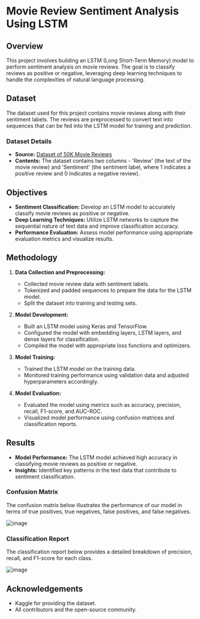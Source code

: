 # Movie Review Sentiment Analysis Using LSTM

## Overview
This project involves building an LSTM (Long Short-Term Memory) model to perform sentiment analysis on movie reviews. The goal is to classify reviews as positive or negative, leveraging deep learning techniques to handle the complexities of natural language processing.

## Dataset
The dataset used for this project contains movie reviews along with their sentiment labels. The reviews are preprocessed to convert text into sequences that can be fed into the LSTM model for training and prediction.

### Dataset Details
- **Source:**  [Dataset of 50K Movie Reviews](https://www.kaggle.com/datasets/lakshmi25npathi/imdb-dataset-of-50k-movie-reviews)
- **Contents:** The dataset contains two columns - 'Review' (the text of the movie review) and 'Sentiment' (the sentiment label, where 1 indicates a positive review and 0 indicates a negative review).



## Objectives
- **Sentiment Classification:** Develop an LSTM model to accurately classify movie reviews as positive or negative.
- **Deep Learning Techniques:** Utilize LSTM networks to capture the sequential nature of text data and improve classification accuracy.
- **Performance Evaluation:** Assess model performance using appropriate evaluation metrics and visualize results.

## Methodology
1. **Data Collection and Preprocessing:**
   - Collected movie review data with sentiment labels.
   - Tokenized and padded sequences to prepare the data for the LSTM model.
   - Split the dataset into training and testing sets.

2. **Model Development:**
   - Built an LSTM model using Keras and TensorFlow.
   - Configured the model with embedding layers, LSTM layers, and dense layers for classification.
   - Compiled the model with appropriate loss functions and optimizers.

3. **Model Training:**
   - Trained the LSTM model on the training data.
   - Monitored training performance using validation data and adjusted hyperparameters accordingly.

4. **Model Evaluation:**
   - Evaluated the model using metrics such as accuracy, precision, recall, F1-score, and AUC-ROC.
   - Visualized model performance using confusion matrices and classification reports.

## Results
- **Model Performance:** The LSTM model achieved high accuracy in classifying movie reviews as positive or negative.
- **Insights:** Identified key patterns in the text data that contribute to sentiment classification.

### Confusion Matrix
The confusion matrix below illustrates the performance of our model in terms of true positives, true negatives, false positives, and false negatives.

![image](https://github.com/user-attachments/assets/14c13762-eec4-4634-8fd7-9265e2148efb)

### Classification Report
The classification report below provides a detailed breakdown of precision, recall, and F1-score for each class.

![image](https://github.com/user-attachments/assets/0c487ecc-0aaa-4a0c-8443-a1e5f952aa09)


## Acknowledgements
- Kaggle for providing the dataset.
- All contributors and the open-source community.



